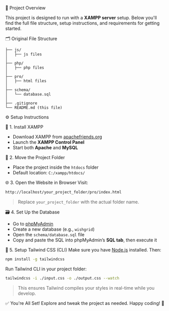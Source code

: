 📁 Project Overview

This project is designed to run with a **XAMPP server** setup. Below you'll find the full file structure, setup instructions, and requirements for getting started.

🗂️ Original File Structure

```
├── js/
│   ├── js files
│
├── php/
│   ├── php files
│
├── pro/
│   ├── html files
│
├── schema/
│   └── database.sql
│
├── .gitignore
└── README.md (this file)
```
⚙️ Setup Instructions

🔧 1. Install XAMPP
- Download XAMPP from [apachefriends.org](https://www.apachefriends.org/index.html)
- Launch the **XAMPP Control Panel**
- Start both **Apache** and **MySQL**

📁 2. Move the Project Folder
- Place the project inside the `htdocs` folder
- Default location: `C:/xampp/htdocs/`

🌐 3. Open the Website in Browser
Visit:
```bash
http://localhost/your_project_folder/pro/index.html
```
> Replace `your_project_folder` with the actual folder name.

🗃️ 4. Set Up the Database
- Go to [phpMyAdmin](http://localhost/phpmyadmin/)
- Create a new database (e.g., `wishgrid`)
- Open the `schema/database.sql` file
- Copy and paste the SQL into phpMyAdmin’s **SQL tab**, then execute it

🎨 5. Setup Tailwind CSS (CLI)
Make sure you have [Node.js](https://nodejs.org) installed. Then:
```bash
npm install -g tailwindcss
```
Run Tailwind CLI in your project folder:
```bash
tailwindcss -i ./input.css -o ./output.css --watch
```

> This ensures Tailwind compiles your styles in real-time while you develop.

✅ You're All Set!
Explore and tweak the project as needed. Happy coding! 🚀

